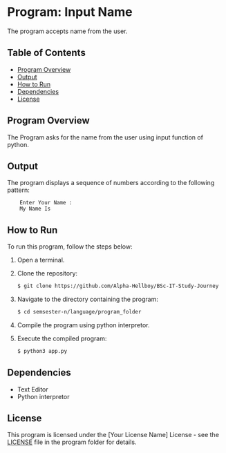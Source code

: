 # Program: Input Name

The program accepts name from the user.

## Table of Contents

- [Program Overview](#program-overview)
- [Output](#output)
- [How to Run](#how-to-run)
- [Dependencies](#dependencies)
- [License](#license)

## Program Overview

The Program asks for the name from the user using input function of python.

## Output

The program displays a sequence of numbers according to the following pattern:

```
    Enter Your Name :
    My Name Is
```

## How to Run

To run this program, follow the steps below:

1. Open a terminal.
2. Clone the repository:

   ```bash
   $ git clone https://github.com/Alpha-Hellboy/BSc-IT-Study-Journey
   ```

3. Navigate to the directory containing the program:

   ```bash
   $ cd semsester-n/language/program_folder
   ```

4. Compile the program using python interpretor.
5. Execute the compiled program:

   ```bash
   $ python3 app.py
   ```

## Dependencies

- Text Editor
- Python interpretor

## License

This program is licensed under the [Your License Name] License - see the [LICENSE](LICENSE) file in the program folder for details.
